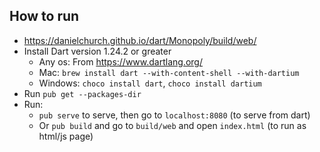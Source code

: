 ## How to run
 - https://danielchurch.github.io/dart/Monopoly/build/web/
 - Install Dart version 1.24.2 or greater
   - Any os: From https://www.dartlang.org/
   - Mac: `brew install dart --with-content-shell --with-dartium`
   - Windows: `choco install dart`, `choco install dartium`
 - Run `pub get --packages-dir`
 - Run:
   - `pub serve` to serve, then go to `localhost:8080` (to serve from dart)
   - Or `pub build` and go to `build/web` and open `index.html` (to run as html/js page)
